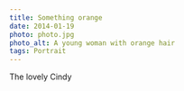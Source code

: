 ```yaml
---
title: Something orange
date: 2014-01-19
photo: photo.jpg
photo_alt: A young woman with orange hair
tags: Portrait
---
```


The lovely Cindy
